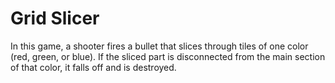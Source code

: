 # Grid Slicer
In this game, a shooter fires a bullet that slices through tiles of one color (red, green, or blue). If the sliced part is disconnected from the main section of that color, it falls off and is destroyed.
